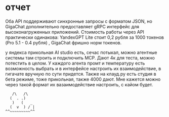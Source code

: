 # отчет

Оба API поддерживают синхронные запросы с форматом JSON, но GigaChat дополнительно предоставляет gRPC интерфейс для высоконагруженных приложений. Стоимость работы через API практически одинакова: YandexGPT Lite стоит 0,2 рубля за 1000 токенов (Pro 5.1 - 0.4 рубля) , GigaChat фришно норм токенов. 

у яндекса прикольная AI studio есть, сечас потыкал, можно агентные системы там строить и подключить MCP. Дают 4к для теста, можно потестить в целом. У каждого агента промт и температуру есть возможность выбрать и в интерфейсе настроить их взаимодействие, в гигачате вручную по сути придется. 
Также на клауд.ру есть студия в бета режиме, тоже прикольная, также 4000 дают. Мне кажется можно через такой формат их вазаимодействие настроить, с кайом будет.


       /\   /\   
      (  . .)
       )   (   _
      (  v  ) / |
    ^^~~~~~~~~~^^

